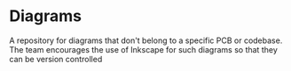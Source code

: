 # Diagrams
A repository for diagrams that don't belong to a specific PCB or codebase. The team encourages the use of Inkscape for such diagrams so that they can be version controlled
